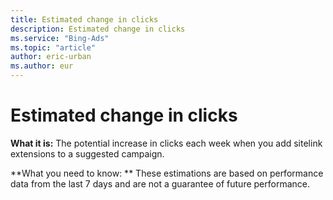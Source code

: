 ```yaml
---
title: Estimated change in clicks
description: Estimated change in clicks
ms.service: "Bing-Ads"
ms.topic: "article"
author: eric-urban
ms.author: eur
---
```


# Estimated change in clicks

**What it is:**    The potential increase in clicks each week when you add sitelink extensions to a suggested campaign.

**What you need to know: **    These estimations are based on performance data from the last 7 days and are not a guarantee of future performance.


